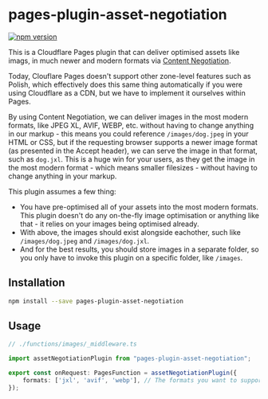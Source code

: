 # pages-plugin-asset-negotiation

[![npm version](https://badge.fury.io/js/pages-plugin-asset-negotiation.svg)](https://badge.fury.io/js/pages-plugin-asset-negotiation)

This is a Cloudflare Pages plugin that can deliver optimised assets like imags, in much newer and modern formats via [Content Negotiation](https://developer.mozilla.org/en-US/docs/Web/HTTP/Content_negotiation).

Today, Clouflare Pages doesn't support other zone-level features such as Polish, which effectively does this same thing automatically if you were using Cloudflare as a CDN, but we have to implement it ourselves within Pages.

By using Content Negotiation, we can deliver images in the most modern formats, like JPEG XL, AVIF, WEBP, etc. without having to change anything in our markup - this means you could reference `/images/dog.jpeg` in your HTML or CSS, but if the requesting browser supports a newer image format (as presented in the Accept header), we can serve the image in that format, such as `dog.jxl`. This is a huge win for your users, as they get the image in the most modern format - which means smaller filesizes - without having to change anything in your markup.

This plugin assumes a few thing:

- You have pre-optimised all of your assets into the most modern formats. This plugin doesn't do any on-the-fly image optimisation or anything like that - it relies on your images being optimised already.
- With above, the images should exist alongside eachother, such like `/images/dog.jpeg` and `/images/dog.jxl`.
- And for the best results, you should store images in a separate folder, so you only have to invoke this plugin on a specific folder, like `/images`.


## Installation

```sh
npm install --save pages-plugin-asset-negotiation
```

## Usage

```ts
// ./functions/images/_middleware.ts

import assetNegotiationPlugin from "pages-plugin-asset-negotiation";

export const onRequest: PagesFunction = assetNegotiationPlugin({
	formats: ['jxl', 'avif', 'webp'], // The formats you want to support, in order of preference. This is the default configuration and will serve a jxl image if the browser supports it (and it was found) first, followed by avif and then webp.
});
```